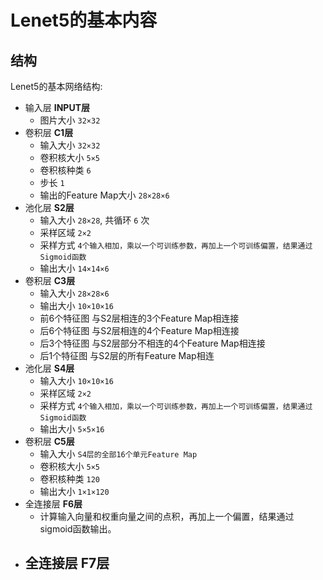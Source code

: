 # Lenet5的基本内容

## 结构

Lenet5的基本网络结构:

+ 输入层 __INPUT层__
  - 图片大小 `32×32`
+ 卷积层 __C1层__
  - 输入大小 `32×32`
  - 卷积核大小 `5×5`
  - 卷积核种类 `6`
  - 步长 `1`
  - 输出的Feature Map大小 `28×28×6`
+ 池化层 __S2层__
  - 输入大小 `28×28`, 共循环 `6` 次
  - 采样区域 `2×2`
  - 采样方式 `4个输入相加，乘以一个可训练参数，再加上一个可训练偏置，结果通过Sigmoid函数`
  - 输出大小 `14×14×6`
+ 卷积层 __C3层__
  - 输入大小 `28×28×6`
  - 输出大小 `10×10×16`
  - 前6个特征图 与S2层相连的3个Feature Map相连接
  - 后6个特征图 与S2层相连的4个Feature Map相连接
  - 后3个特征图 与S2层部分不相连的4个Feature Map相连接
  - 后1个特征图 与S2层的所有Feature Map相连
+ 池化层 __S4层__
  - 输入大小 `10×10×16`
  - 采样区域 `2×2`
  - 采样方式 `4个输入相加，乘以一个可训练参数，再加上一个可训练偏置，结果通过Sigmoid函数`
  - 输出大小 `5×5×16`
+ 卷积层 __C5层__
  - 输入大小 `S4层的全部16个单元Feature Map`
  - 卷积核大小 `5×5`
  - 卷积核种类 `120`
  - 输出大小 `1×1×120`
+ 全连接层 __F6层__
  - 计算输入向量和权重向量之间的点积，再加上一个偏置，结果通过sigmoid函数输出。
+ 全连接层 __F7层__
  -
